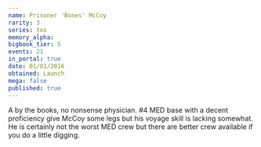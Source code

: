 ```yaml
---
name: Prisoner 'Bones' McCoy
rarity: 3
series: tos
memory_alpha:
bigbook_tier: 5
events: 21
in_portal: true
date: 01/01/2016
obtained: Launch
mega: false
published: true
---
```


A by the books, no nonsense physician. #4 MED base with a decent proficiency give McCoy some legs but his voyage skill is lacking somewhat. He is certainly not the worst MED crew but there are better crew available if you do a little digging.
